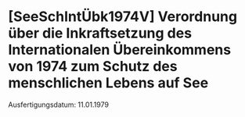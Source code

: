 # [SeeSchIntÜbk1974V] Verordnung über die Inkraftsetzung des Internationalen Übereinkommens von 1974 zum Schutz des menschlichen Lebens auf See

Ausfertigungsdatum: 11.01.1979

 